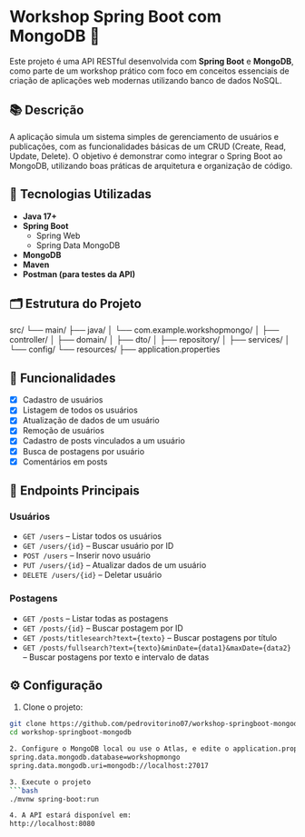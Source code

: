 # Workshop Spring Boot com MongoDB 🧪

Este projeto é uma API RESTful desenvolvida com **Spring Boot** e **MongoDB**, como parte de um workshop prático com foco em conceitos essenciais de criação de aplicações web modernas utilizando banco de dados NoSQL.

## 📚 Descrição

A aplicação simula um sistema simples de gerenciamento de usuários e publicações, com as funcionalidades básicas de um CRUD (Create, Read, Update, Delete). O objetivo é demonstrar como integrar o Spring Boot ao MongoDB, utilizando boas práticas de arquitetura e organização de código.

## 🚀 Tecnologias Utilizadas

- **Java 17+**
- **Spring Boot**
  - Spring Web
  - Spring Data MongoDB
- **MongoDB**
- **Maven**
- **Postman (para testes da API)**

## 🗂️ Estrutura do Projeto

src/
└── main/
├── java/
│ └── com.example.workshopmongo/
│ ├── controller/
│ ├── domain/
│ ├── dto/
│ ├── repository/
│ ├── services/
│ └── config/
└── resources/
├── application.properties


## 📌 Funcionalidades

- [x] Cadastro de usuários
- [x] Listagem de todos os usuários
- [x] Atualização de dados de um usuário
- [x] Remoção de usuários
- [x] Cadastro de posts vinculados a um usuário
- [x] Busca de postagens por usuário
- [x] Comentários em posts

## 🔄 Endpoints Principais

### Usuários
- `GET /users` – Listar todos os usuários  
- `GET /users/{id}` – Buscar usuário por ID  
- `POST /users` – Inserir novo usuário  
- `PUT /users/{id}` – Atualizar dados de um usuário  
- `DELETE /users/{id}` – Deletar usuário

### Postagens
- `GET /posts` – Listar todas as postagens  
- `GET /posts/{id}` – Buscar postagem por ID  
- `GET /posts/titlesearch?text={texto}` – Buscar postagens por título  
- `GET /posts/fullsearch?text={texto}&minDate={data1}&maxDate={data2}` – Buscar postagens por texto e intervalo de datas

## ⚙️ Configuração

1. Clone o projeto:
```bash
git clone https://github.com/pedrovitorino07/workshop-springboot-mongodb.git
cd workshop-springboot-mongodb

2. Configure o MongoDB local ou use o Atlas, e edite o application.properties:
spring.data.mongodb.database=workshopmongo
spring.data.mongodb.uri=mongodb://localhost:27017

3. Execute o projeto
```bash
./mvnw spring-boot:run

4. A API estará disponível em:
http://localhost:8080



